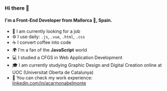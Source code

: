 ### Hi there 👋

<!--
**acarmonabelmonte/acarmonabelmonte** is a ✨ _special_ ✨ repository because its `README.md` (this file) appears on your GitHub profile.

Here are some ideas to get you started:

- 🔭 I’m currently working on ...
- 🌱 I’m currently learning ...
- 👯 I’m looking to collaborate on ...
- 🤔 I’m looking for help with ...
- 💬 Ask me about ...
- 📫 How to reach me: ...
- 😄 Pronouns: ...
- ⚡ Fun fact: ...
-->

#### I'm a Front-End Developer from Mallorca 🌴, Spain.

- 🏢 I am currently looking for a job
- ⚙️ I use daily: `.js`, `.vue`, `.html`, `.css`
- ☕ I convert coffee into code
- 🌍 I'm a fan of the **JavaScript** world
- 💻 I studied a CFGS in Web Application Development
- 🎓 I am currently studying Graphic Design and Digital Creation online at UOC (Universitat Oberta de Catalunya)
- 👀 You can check my work experience: [linkedin.com/in/acarmonabelmonte](https://www.linkedin.com/in/acarmonabelmonte/)

